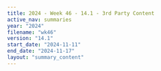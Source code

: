 ```yaml
---
title: 2024 - Week 46 - 14.1 - 3rd Party Content
active_nav: summaries
year: "2024"
filename: "wk46"
version: "14.1"
start_date: "2024-11-11"
end_date: "2024-11-17"
layout: "summary_content"
---
```

